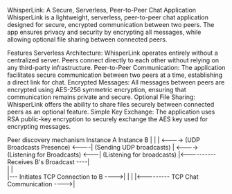 
WhisperLink: A Secure, Serverless, Peer-to-Peer Chat Application
WhisperLink is a lightweight, serverless, peer-to-peer chat application designed for secure, encrypted communication between two peers. The app ensures privacy and security by encrypting all messages, while allowing optional file sharing between connected peers.

Features
Serverless Architecture: WhisperLink operates entirely without a centralized server. Peers connect directly to each other without relying on any third-party infrastructure.
Peer-to-Peer Communication: The application facilitates secure communication between two peers at a time, establishing a direct link for chat.
Encrypted Messages: All messages between peers are encrypted using AES-256 symmetric encryption, ensuring that communication remains private and secure.
Optional File Sharing: WhisperLink offers the ability to share files securely between connected peers as an optional feature.
Simple Key Exchange: The application uses RSA public-key encryption to securely exchange the AES key used for encrypting messages.



Peer discovery mechanism 
Instance A                              Instance B
   |                                       |
   | <----> (UDP Broadcasts Presence) <----|  (Sending UDP broadcasts)
   | <----> (Listening for Broadcasts) <---|  (Listening for broadcasts)
   |<---------- Receives B's Broadcast ----|  
   |                                       |  
   |--- Initiates TCP Connection to B ---->|
   |                                       |
   |<--------- TCP Chat Communication ---->|

